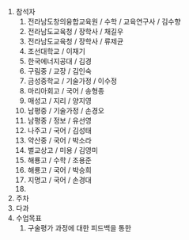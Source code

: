 1. 참석자
	1. 전라남도창의융합교육원 / 수학 / 교육연구사 / 김수향
	2. 전라남도교육청 / 장학사 / 채길우
	3. 전라남도교육청 / 장학사 / 류제균
	4. 조선대학교 / 이재기
	5. 한국에너지공대 / 김경
	6. 구림중 / 교장 / 김인숙
	7. 금성중학교 / 기술가정 / 이수정
	8. 마리아회고 / 국어 / 송형종
	9. 매성고 / 지리 / 양지영
	10. 남평중 / 기술가정 / 손경오
	11. 남평중 / 정보 / 유선영
	12. 나주고 / 국어 / 김성태
	13. 약산중 / 국어 / 박소라
	14. 벌교상고 / 미용 / 김영미
	15. 해룡고 / 수학 / 조용준
	16. 해룡고 / 국어 / 박승희
	17. 지명고 / 국어 / 손경대
	18. 
2. 주차
3. 다과
4. 수업목표
	1. 구술평가 과정에 대한 피드백을 통한 